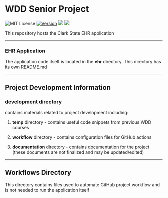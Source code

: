 # WDD Senior Project

![MIT License](https://img.shields.io/apm/l/atomic-design-ui.svg?) 
[![Version](https://badge.fury.io/gh/tterb%2FHyde.svg)](https://badge.fury.io/gh/tterb%2FHyde)
![](https://img.shields.io/badge/Node-v12.14.1-informational?style=flat&logo=<LOGO_NAME>&logoColor=white&color=2bbc8a)
![](https://img.shields.io/badge/npm-v6.13.4-informational?style=flat&logo=<LOGO_NAME>&logoColor=white&color=2bbc4a)

This repository hosts the Clark State EHR application


---
### EHR Application
The application code itself is located in the **ehr** directory. This directory has its own README.md

---
## Project Development Information
### **development** directory 
contains materials related to project development including:

1. **temp** directory - contains useful code snippets from previous WDD courses

2. **workflow** directory - contains configuration files for GitHub actions

3. **documentation** directory - contains documentation for the project (these documents are not finalized and may be updated/edited)

---
## Workflows Directory
This directory contains files used to automate GitHub project workflow and is not needed to run the application itself

